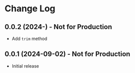 # Change Log

## 0.0.2 (2024-) - Not for Production

- Add `trim` method

## 0.0.1 (2024-09-02) - Not for Production

- Initial release
